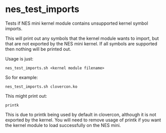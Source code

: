 # nes_test_imports
Tests if NES mini kernel module contains unsupported kernel symbol imports.

This will print out any symbols that the kernel module wants to import, but that are not exported by the NES mini kernel.
If all symbols are supported then nothing will be printed out.

Usage is just:
```
nes_test_imports.sh <kernel module filename>
```

So for example:
```
nes_test_imports.sh clovercon.ko
```

This might print out:
```
printk
```
This is due to printk being used by default in clovercon, although it is not exported by the kernel.
You will need to remove usage of printk if you want the kernel module to load successfully on the NES mini.
